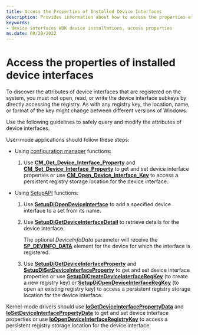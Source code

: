 ```yaml
---
title: Access the Properties of Installed Device Interfaces
description: Provides information about how to access the properties of installed device interfaces.
keywords:
- device interfaces WDK device installations, access properties
ms.date: 08/29/2022
---
```


# Access the properties of installed device interfaces

To discover the attributes of device interfaces that are registered on the system, you must not open, read, or write the device interface subkeys by directly accessing the registry. As with any registry key, the location, name, or format of the key might change between different versions of Windows.

Use the following guidelines to safely query and modify the attributes of device interfaces.

User-mode applications should follow these steps:

- Using [configuration manager](/windows/win32/api/cfgmgr32/) functions:
    1. Use [**CM_Get_Device_Interface_Property**](/windows/win32/api/cfgmgr32/nf-cfgmgr32-cm_get_device_interface_propertyw) and [**CM_Set_Device_Interface_Property**](/windows/win32/api/cfgmgr32/nf-cfgmgr32-cm_set_device_interface_propertyw) to get and set device interface properties or use [**CM_Open_Device_Interface_Key**](/windows/win32/api/cfgmgr32/nf-cfgmgr32-cm_open_device_interface_keyw) to access a persistent registry storage location for the device interface.

- Using [SetupAPI](setupapi.md) functions:

    1. Use [**SetupDiOpenDeviceInterface**](/windows/win32/api/setupapi/nf-setupapi-setupdiopendeviceinterfacew) to add a specified device interface to a set from its name.

    1. Use [**SetupDiGetDeviceInterfaceDetail**](/windows/win32/api/setupapi/nf-setupapi-setupdigetdeviceinterfacedetailw) to retrieve details for the device interface.

        The optional *DeviceInfoData* parameter will receive the [**SP_DEVINFO_DATA**](/windows/win32/api/setupapi/ns-setupapi-sp_devinfo_data) element for the device for which the interface is registered.

    1. Use [**SetupDiGetDeviceInterfaceProperty**](/windows/win32/api/setupapi/nf-setupapi-setupdigetdeviceinterfacepropertyw) and [**SetupDiSetDeviceInterfaceProperty**](/windows/win32/api/setupapi/nf-setupapi-setupdisetdeviceinterfacepropertyw) to get and set device interface properties or use [**SetupDiCreateDeviceInterfaceRegKey**](/windows/win32/api/setupapi/nf-setupapi-setupdicreatedeviceinterfaceregkeyw) (to create a new registry key) or [**SetupDiOpenDeviceInterfaceRegKey**](/windows/win32/api/setupapi/nf-setupapi-setupdiopendeviceinterfaceregkey) (to open an existing registry key) to access a persistent registry storage location for the device interface.

Kernel-mode drivers should use [**IoGetDeviceInterfacePropertyData**](/windows-hardware/drivers/ddi/wdm/nf-wdm-iogetdeviceinterfacepropertydata) and [**IoSetDeviceInterfacePropertyData**](/windows-hardware/drivers/ddi/wdm/nf-wdm-iosetdeviceinterfacepropertydata) to get and set device interface properties or use [**IoOpenDeviceInterfaceRegistryKey**](/windows-hardware/drivers/ddi/wdm/nf-wdm-ioopendeviceinterfaceregistrykey)  to access a persistent registry storage location for the device interface.
